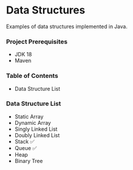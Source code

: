 # Data Structures

Examples of data structures implemented in Java.

### Project Prerequisites

- JDK 18
- Maven

### Table of Contents

- Data Structure List

### Data Structure List

- Static Array
- Dynamic Array
- Singly Linked List
- Doubly Linked List
- Stack :white_check_mark:
- Queue :white_check_mark:
- Heap
- Binary Tree
